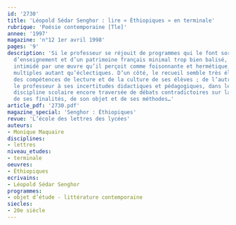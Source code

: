 ```yaml
---
id: '2730'
title: 'Léopold Sédar Senghor : lire « Éthiopiques » en terminale'
rubrique: 'Poésie contemporaine [Tle]'
annee: '1997'
magazine: 'n°12 1er avril 1998'
pages: '9'
description: 'Si le professeur se réjouit de programmes qui le font sortir des routines
  d’enseignement et d’un patrimoine français minimal trop bien balisé, il est aussi
  intimidé par une œuvre qu’il perçoit comme foisonnante et hermétique, riche de références
  multiples autant qu’éclectiques. D’un côté, le recueil semble très éloigné des préoccupations,
  des compétences de lecture et de la culture de ses élèves ; de l’autre, il renvoie
  le professeur à ses incertitudes didactiques et pédagogiques, dans le champ d’une
  discipline scolaire encore traversée de débats contradictoires sur la définition
  de ses finalités, de son objet et de ses méthodes…'
article_pdf: '2730.pdf'
magazine_special: 'Senghor : Éthiopiques'
revue: 'L’école des lettres des lycées'
auteurs:
- Monique Maquaire
disciplines:
- lettres
niveau_etudes:
- terminale
oeuvres:
- Éthiopiques
ecrivains:
- Léopold Sédar Senghor
programmes:
- objet d’étude - littérature contemporaine
siecles:
- 20e siècle
---
```

